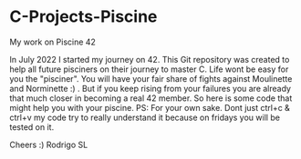 # C-Projects-Piscine
 My work on Piscine 42

In July 2022 I started my journey on 42.
This Git repository was created to help all future pisciners on their journey to master C. Life wont be easy for you the "pisciner". You will have your fair share of fights against Moulinette and Norminette :) . But if you keep rising from your failures you are already that much closer in becoming a real 42 member. So here is some code that might help you with your piscine.
PS: For your own sake. Dont just ctrl+c & ctrl+v my code try to really understand it because on fridays you will be tested on it. 

Cheers :) 
Rodrigo SL